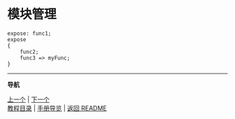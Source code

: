 # 模块管理  

```batscript
expose: func1;
expose
{
    func2;
    func3 => myFunc;
}
```

---  
**导航**  

[上一个](./07-函数和过程.md) | [下一个](./09-内嵌.md)  
[教程目录](./01-教程目录.md) | [手册导览](../manual/手册导引.md) | [返回 README](../../../README-zh.md)
